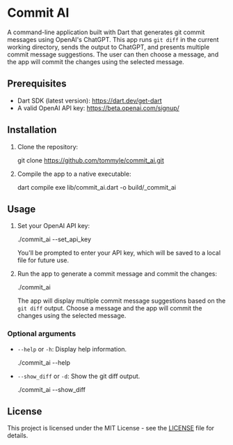 # Commit AI

A command-line application built with Dart that generates git commit messages using OpenAI's ChatGPT. This app runs `git diff` in the current working directory, sends the output to ChatGPT, and presents multiple commit message suggestions. The user can then choose a message, and the app will commit the changes using the selected message.

## Prerequisites

- Dart SDK (latest version): https://dart.dev/get-dart
- A valid OpenAI API key: https://beta.openai.com/signup/

## Installation

1. Clone the repository:

   git clone https://github.com/tommyle/commit_ai.git

2. Compile the app to a native executable:

   dart compile exe lib/commit_ai.dart -o build/_commit_ai

## Usage

1. Set your OpenAI API key:

   ./commit_ai --set_api_key

   You'll be prompted to enter your API key, which will be saved to a local file for future use.

2. Run the app to generate a commit message and commit the changes:

   ./commit_ai

   The app will display multiple commit message suggestions based on the `git diff` output. Choose a message and the app will commit the changes using the selected message.

### Optional arguments

- `--help` or `-h`: Display help information.

  ./commit_ai --help

- `--show_diff` or `-d`: Show the git diff output.

  ./commit_ai --show_diff

## License

This project is licensed under the MIT License - see the [LICENSE](LICENSE) file for details.
